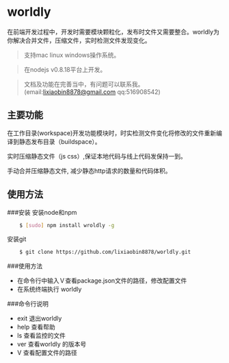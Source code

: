 worldly
=======

在前端开发过程中，开发时需要模块颗粒化，发布时文件又需要整合。worldly为你解决合并文件，压缩文件，实时检测文件发现变化。
>支持mac linux windows操作系统。

>在nodejs v0.8.18平台上开发。

>文档及功能在完善当中，有问题可以联系我。(email:lixiaobin8878@gmail.com qq:516908542)


主要功能
-------

在工作目录(workspace)开发功能模块时，时实检测文件变化将修改的文件重新编译到静态发布目录（buildspace）。

实时压缩静态文件（js css）,保证本地代码与线上代码发保持一到。

手动合并压缩静态文件, 减少静态http请求的数量和代码体积。


使用方法
--------

###安装
安装node和npm
``` bash
	$ [sudo] npm install wroldly -g
```
安装git 

``` bash
	$ git clone https://github.com/lixiaobin8878/worldly.git 
```
###使用方法
* 在命令行中输入Ｖ查看package.json文件的路径，修改配置文件
* 在系统终端执行 worldly

###命令行说明
* exit  退出worldly
* help  查看帮助
* ls    查看监控的文件
* ver   查看worldly 的版本号
* V     查看配置文件的路径





